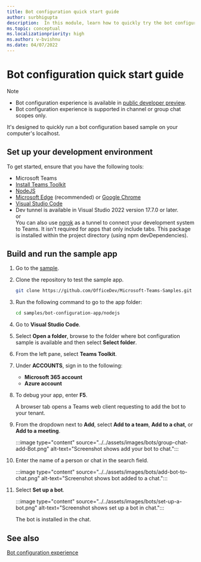 ```yaml
---
title: Bot configuration quick start guide
author: surbhigupta
description:  In this module, learn how to quickly try the bot configuration.
ms.topic: conceptual
ms.localizationpriority: high
ms.author: v-bvishnu
ms.date: 04/07/2022
---
```


# Bot configuration quick start guide

> [!NOTE]
>
> * Bot configuration experience is available in [public developer preview](../../resources/dev-preview/developer-preview-intro.md).
> * Bot configuration experience is supported in channel or group chat scopes only.

It's designed to quickly run a bot configuration based sample on your computer's localhost.

## Set up your development environment

To get started, ensure that you have the following tools:

* Microsoft Teams
* [Install Teams Toolkit](../../toolkit/install-Teams-Toolkit.md)
* [NodeJS](https://nodejs.org/en/)
* [Microsoft Edge](https://www.microsoft.com/edge) (recommended) or [Google Chrome](https://www.google.com/chrome/)
* [Visual Studio Code](https://code.visualstudio.com/download)
* Dev tunnel is available in Visual Studio 2022 version 17.7.0 or later. <br> or </br> You can also use [ngrok](https://ngrok.com/download) as a tunnel to connect your development system to Teams. It isn't required for apps that only include tabs. This package is installed within the project directory (using npm devDependencies).

## Build and run the sample app

1. Go to the [sample](https://github.com/OfficeDev/Microsoft-Teams-Samples/tree/v-harikrishnan/bot-configuration-app/samples/bot-configuration-app/nodejs).

1. Clone the repository to test the sample app.

   ```bash
   git clone https://github.com/OfficeDev/Microsoft-Teams-Samples.git
   ```

1. Run the following command to go to the app folder:

   ```bash
   cd samples/bot-configuration-app/nodejs
   ```

1. Go to **Visual Studio Code**.

1. Select **Open a folder**, browse to the folder where bot configuration sample is available and then select **Select folder**.

1. From the left pane, select **Teams Toolkit**.

1. Under **ACCOUNTS**, sign in to the following:
   * **Microsoft 365 account**
   * **Azure account**

1. To debug your app, enter **F5**.

   A browser tab opens a Teams web client requesting to add the bot to your tenant.

1. From the dropdown next to **Add**, select **Add to a team**, **Add to a chat**, or **Add to a meeting**.

   :::image type="content" source="../../assets/images/bots/group-chat-add-Bot.png" alt-text="Screenshot shows add your bot to chat.":::

1. Enter the name of a person or chat in the search field.

   :::image type="content" source="../../assets/images/bots/add-bot-to-chat.png" alt-text="Screenshot shows bot added to a chat.":::

1. Select **Set up a bot**.

   :::image type="content" source="../../assets/images/bots/set-up-a-bot.png" alt-text="Screenshot shows set up a bot in chat.":::

   The bot is installed in the chat.

## See also

[Bot configuration experience](bot-configuration-experience.md)
